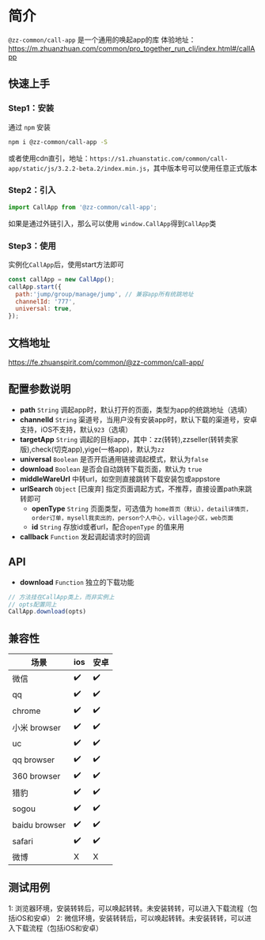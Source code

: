 # 简介
`@zz-common/call-app` 是一个通用的唤起app的库
体验地址：https://m.zhuanzhuan.com/common/pro_together_run_cli/index.html#/callApp

## 快速上手

### Step1：安装
通过 `npm` 安装

```bash
npm i @zz-common/call-app -S
```

或者使用cdn直引，地址：`https://s1.zhuanstatic.com/common/call-app/static/js/3.2.2-beta.2/index.min.js`，其中版本号可以使用任意正式版本

### Step2：引入
```js
import CallApp from '@zz-common/call-app';
```
如果是通过外链引入，那么可以使用 `window.CallApp`得到`CallApp`类

### Step3：使用
实例化`CallApp`后，使用start方法即可
```js
const callApp = new CallApp();
callApp.start({
  path:'jump/group/manage/jump', // 兼容app所有统跳地址
  channelId: '777',
  universal: true,
});
```

## 文档地址
https://fe.zhuanspirit.com/common/@zz-common/call-app/

## 配置参数说明
- **path** `String` 调起app时，默认打开的页面，类型为app的统跳地址（选填）
- **channelId** `String` 渠道号，当用户没有安装app时，默认下载的渠道号，安卓支持，iOS不支持，默认`923`（选填）
- **targetApp** `String` 调起的目标app，其中：zz(转转),zzseller(转转卖家版),check(切克app),yige(一格app)，默认为`zz`
- **universal** `Boolean` 是否开启通用链接调起模式，默认为`false`
- **download** `Boolean` 是否会自动跳转下载页面，默认为 `true`
- **middleWareUrl** 中转url，如空则直接跳转下载安装包或appstore
- **urlSearch** `Object` [已废弃] 指定页面调起方式，不推荐，直接设置path来跳转即可
  - **openType** `String` 页面类型，可选值为 `home首页（默认），detail详情页，order订单，mysell我卖出的，person个人中心，village小区，web页面`
  - **id** `String` 存放id或者url，配合`openType` 的值来用
- **callback** `Function` 发起调起请求时的回调

## API
- **download** `Function` 独立的下载功能

```js
// 方法挂在CallApp类上，而非实例上
// opts配置同上
CallApp.download(opts)
```

## 兼容性

| 场景          | ios | 安卓 |
| ------------- | --- | ---- |
| 微信          | ✔️   | ✔️    |
| qq            | ✔️   | ✔️    |
| chrome        | ✔️   | ✔️    |
| 小米 browser  | ✔️   | ✔️    |
| uc            | ✔️   | ✔️    |
| qq browser    | ✔️   | ✔️    |
| 360 browser   | ✔️   | ✔️    |
| 猎豹          | ✔️   | ✔️    |
| sogou         | ✔️   | ✔️    |
| baidu browser | ✔️   | ✔️    |
| safari        | ✔️   | ✔️    |
| 微博          | X   | X    |

## 测试用例
1: 浏览器环境，安装转转后，可以唤起转转。未安装转转，可以进入下载流程（包括iOS和安卓）
2: 微信环境，安装转转后，可以唤起转转。未安装转转，可以进入下载流程（包括iOS和安卓）

